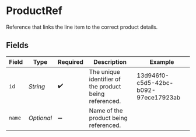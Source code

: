 # ProductRef

Reference that links the line item to the correct product details.


## Fields

| Field                                                  | Type                                                   | Required                                               | Description                                            | Example                                                |
| ------------------------------------------------------ | ------------------------------------------------------ | ------------------------------------------------------ | ------------------------------------------------------ | ------------------------------------------------------ |
| `id`                                                   | *String*                                               | :heavy_check_mark:                                     | The unique identifier of the product being referenced. | 13d946f0-c5d5-42bc-b092-97ece17923ab                   |
| `name`                                                 | *Optional<String>*                                     | :heavy_minus_sign:                                     | Name of the product being referenced.                  |                                                        |